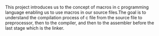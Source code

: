 This project introduces us to the concept of macros in c programming language enabling us to use macros in our source files.The goal is to understand the compilation process of c file from the source file to preprocessor, then to the compiler, and then to the assembler before the last stage which is the linker.
